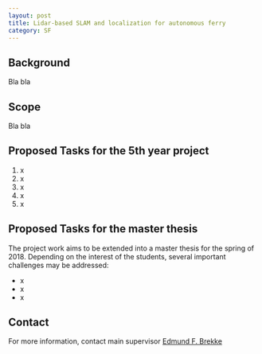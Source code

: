 ```yaml
---
layout: post
title: Lidar-based SLAM and localization for autonomous ferry
category: SF
---
```

## Background
Bla bla

## Scope
Bla bla

## Proposed Tasks for the 5th year project

1. x
2. x
3. x
4. x
5. x

## Proposed Tasks for the master thesis

The project work aims to be extended into a master thesis for the spring of 2018. Depending on the interest of the students, several important challenges may be addressed:

- x
- x
- x

## Contact
For more information, contact main supervisor [Edmund F. Brekke](http://www.ntnu.no/ansatte/edmundfo)
